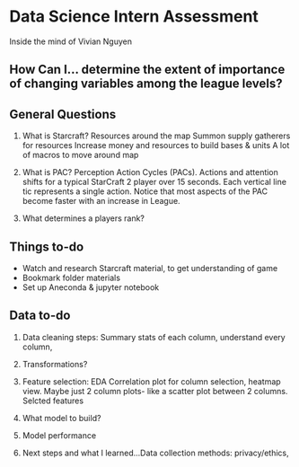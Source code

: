 # Data Science Intern Assessment
Inside the mind of Vivian Nguyen

## How Can I... determine the extent of importance of changing variables among the league levels?

## General Questions

1. What is Starcraft?
 Resources around the map
 Summon supply gatherers for resources
 Increase money and resources to build bases & units
 A lot of macros to move around map

2. What is PAC?
Perception Action Cycles (PACs). Actions and attention shifts for a typical StarCraft 2 player over 15 seconds. Each vertical line tic represents a single action. Notice that most aspects of the PAC become faster with an increase in League. 

3. What determines a players rank?


## Things to-do

- Watch and research Starcraft material, to get understanding of game
- Bookmark folder materials
- Set up Aneconda & jupyter notebook


## Data to-do
1. Data cleaning steps: Summary stats of each column, understand every column, 

2. Transformations?

3. Feature selection: EDA Correlation plot for column selection, heatmap view. Maybe just 2 column plots- like a scatter plot between 2 columns. Selcted features 

4. What model to build?

5. Model performance

6. Next steps and what I learned...Data collection methods: privacy/ethics, 


